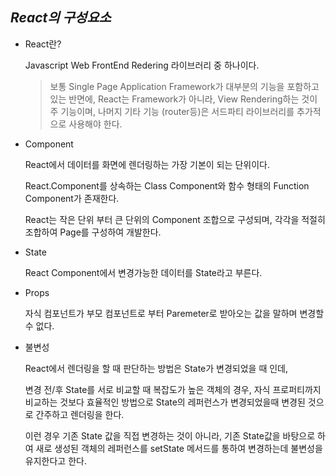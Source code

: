 ## ***React의 구성요소***

- React란?

  Javascript Web FrontEnd Redering 라이브러리 중 하나이다.

  > 보통 Single Page Application Framework가 대부분의 기능을 포함하고 있는 반면에, 
  > React는 Framework가 아니라, View Rendering하는 것이 주 기능이며,
  > 나머지 기타 기능 (router등)은 서드파티 라이브러리를 추가적으로 사용해야 한다.



- Component

  React에서 데이터를 화면에 렌더링하는 가장 기본이 되는 단위이다.

  React.Component를 상속하는 Class Component와
  함수 형태의 Function Component가 존재한다.

  React는 작은 단위 부터 큰 단위의 Component 조합으로 구성되며, 각각을 적절히 조합하여 Page를 구성하여 개발한다.

  

- State

  React Component에서 변경가능한 데이터를 State라고 부른다.
  

- Props

  자식 컴포넌트가 부모 컴포넌트로 부터 Paremeter로 받아오는 값을 말하며 변경할 수 없다.
  

- 불변성

  React에서 렌더링을 할 때 판단하는 방법은 State가 변경되었을 때 인데,

  변경 전/후 State를 서로 비교할 때 복잡도가 높은 객체의 경우, 자식 프로퍼티까지 비교하는 것보다 효율적인 방법으로 State의 레퍼런스가 변경되었을때 변경된 것으로 간주하고 렌더링을 한다.

  이런 경우 기존 State 값을 직접 변경하는 것이 아니라, 기존 State값을 바탕으로 하여 새로 생성된 객체의 레퍼런스를 setState 메서드를 통하여 변경하는데 불변성을 유지한다고 한다.

